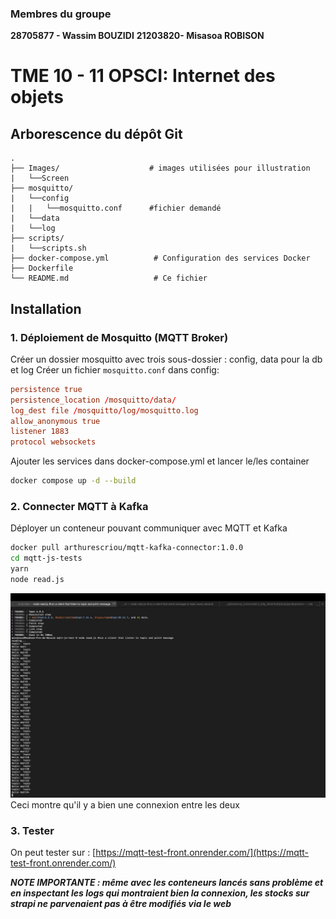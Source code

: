 ### Membres du groupe
**28705877 - Wassim BOUZIDI**
**21203820- Misasoa ROBISON**
# TME 10 - 11 OPSCI: Internet des objets


## Arborescence du dépôt Git

```
.
├── Images/                    # images utilisées pour illustration
|   └──Screen              
├── mosquitto/ 
|   └──config
|   |   └──mosquitto.conf      #fichier demandé
|   └──data
|   └──log               
├── scripts/
|   └──scripts.sh                       
├── docker-compose.yml          # Configuration des services Docker                  
├── Dockerfile
└── README.md                   # Ce fichier
```
## Installation

### 1. Déploiement de Mosquitto (MQTT Broker)

Créer un dossier mosquitto avec trois sous-dossier : config, data pour la db et log
Créer un fichier `mosquitto.conf` dans config:

```conf
persistence true
persistence_location /mosquitto/data/
log_dest file /mosquitto/log/mosquitto.log
allow_anonymous true
listener 1883
protocol websockets
```

Ajouter les services dans docker-compose.yml et lancer le/les container
```bash
docker compose up -d --build
```

### 2. Connecter MQTT à Kafka

Déployer un conteneur pouvant communiquer avec MQTT et Kafka
```bash
docker pull arthurescriou/mqtt-kafka-connector:1.0.0
cd mqtt-js-tests
yarn
node read.js
```

 ![Résultat :](Images/Screen.jpeg)
 Ceci montre qu'il y a bien une connexion entre les deux

### 3. Tester
 On peut tester sur : [https://mqtt-test-front.onrender.com/](https://mqtt-test-front.onrender.com/)
 
 
 ***NOTE IMPORTANTE : même avec les conteneurs lancés sans problème et en inspectant les logs qui montraient bien la connexion, les stocks sur strapi ne parvenaient pas à être modifiés via le web***


